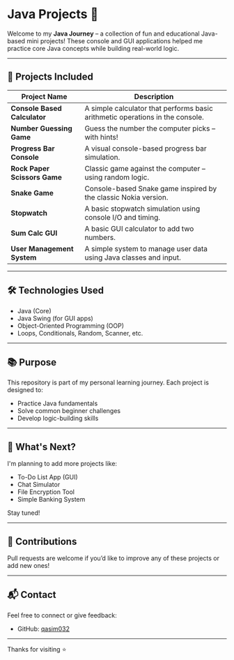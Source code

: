# Java Projects 🚀

Welcome to my **Java Journey** – a collection of fun and educational Java-based mini projects! These console and GUI applications helped me practice core Java concepts while building real-world logic.

---

## 📁 Projects Included

| Project Name | Description |
|--------------|-------------|
| **Console Based Calculator** | A simple calculator that performs basic arithmetic operations in the console. |
| **Number Guessing Game** | Guess the number the computer picks – with hints! |
| **Progress Bar Console** | A visual console-based progress bar simulation. |
| **Rock Paper Scissors Game** | Classic game against the computer – using random logic. |
| **Snake Game** | Console-based Snake game inspired by the classic Nokia version. |
| **Stopwatch** | A basic stopwatch simulation using console I/O and timing. |
| **Sum Calc GUI** | A basic GUI calculator to add two numbers. |
| **User Management System** | A simple system to manage user data using Java classes and input. |

---

## 🛠️ Technologies Used
- Java (Core)
- Java Swing (for GUI apps)
- Object-Oriented Programming (OOP)
- Loops, Conditionals, Random, Scanner, etc.

---

## 📚 Purpose
This repository is part of my personal learning journey. Each project is designed to:
- Practice Java fundamentals
- Solve common beginner challenges
- Develop logic-building skills

---

## 🔮 What's Next?
I'm planning to add more projects like:
- To-Do List App (GUI)
- Chat Simulator
- File Encryption Tool
- Simple Banking System

Stay tuned!

---

## 🤝 Contributions
Pull requests are welcome if you’d like to improve any of these projects or add new ones!

---

## 📬 Contact
Feel free to connect or give feedback:
- GitHub: [qasim032](https://github.com/qasim032)

---

Thanks for visiting ⭐
